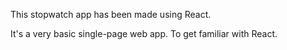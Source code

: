 This stopwatch app has been made using React.

It's a very basic single-page web app. To get familiar with React.